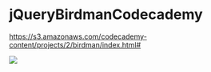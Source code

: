 # jQueryBirdmanCodecademy

https://s3.amazonaws.com/codecademy-content/projects/2/birdman/index.html#

<img src="https://cloud.githubusercontent.com/assets/19864300/20547079/d19150b8-b16d-11e6-97da-29f141d74c45.png"/>
